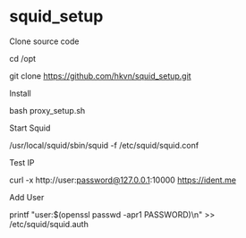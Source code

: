 # squid_setup

Clone source code

cd /opt

git clone https://github.com/hkvn/squid_setup.git

Install

bash proxy_setup.sh

Start Squid

/usr/local/squid/sbin/squid -f /etc/squid/squid.conf

Test IP

curl -x http://user:password@127.0.0.1:10000 https://ident.me

Add User

printf "user:$(openssl passwd -apr1 PASSWORD)\n" >> /etc/squid/squid.auth
